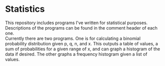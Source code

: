 # Statistics

This repository includes programs I've written for statistical purposes. Descriptions of the programs can be found in the comment header
of each one.    
Currently there are two programs. One is for calculating a binomial probability distribution given p, q, n, and x. This outputs a table of
values, a sum of probabilities for a given range of x, and can graph a histogram of the data if desired. The other graphs a frequency 
histogram given a list of values.
